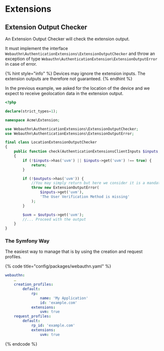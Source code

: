 # Extensions

## Extension Output Checker

An Extension Output Checker will check the extension output.

It must implement the interface `Webauthn\AuthenticationExtensions\ExtensionOutputChecker` and throw an exception of type `Webauthn\AuthenticationExtension\ExtensionOutputError` in case of error.

{% hint style="info" %}
Devices may ignore the extension inputs. The extension outputs are therefore not guaranteed.
{% endhint %}

In the previous example, we asked for the location of the device and we expect to receive geolocation data in the extension output.

```php
<?php

declare(strict_types=1);

namespace Acme\Extension;

use Webauthn\AuthenticationExtensions\ExtensionOutputChecker;
use Webauthn\AuthenticationExtensions\ExtensionOutputError;

final class LocationExtensionOutputChecker
{
    public function check(AuthenticationExtensionsClientInputs $inputs, AuthenticationExtensionsClientOutputs $outputs): void
    {
        if (!$inputs->has('uvm') || $inputs->get('uvm') !== true) {
            return;
        }

        if (!$outputs->has('uvm')) {
            //You may simply return but here we consider it is a mandatory extension output.
            throw new ExtensionOutputError(
                $inputs->get('uvm'),
                'The User Verification Method is missing'
            );
        }

        $uvm = $outputs->get('uvm');
        //... Proceed with the output
    }
}
```

### The Symfony Way

The easiest way to manage that is by using the creation and request profiles.

{% code title="config/packages/webauthn.yaml" %}
```yaml
webauthn:
    …
    creation_profiles:
        default:
            rp:
                name: 'My Application'
                id: 'example.com'
            extensions:
                uvm: true
    request_profiles:
        default:
            rp_id: 'example.com'
            extensions:
                uvm: true
```
{% endcode %}
